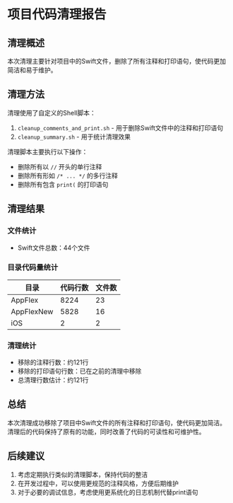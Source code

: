 # 项目代码清理报告

## 清理概述

本次清理主要针对项目中的Swift文件，删除了所有注释和打印语句，使代码更加简洁和易于维护。

## 清理方法

清理使用了自定义的Shell脚本：

1. `cleanup_comments_and_print.sh` - 用于删除Swift文件中的注释和打印语句
2. `cleanup_summary.sh` - 用于统计清理效果

清理脚本主要执行以下操作：
- 删除所有以 `//` 开头的单行注释
- 删除所有形如 `/* ... */` 的多行注释
- 删除所有包含 `print(` 的打印语句

## 清理结果

### 文件统计

- Swift文件总数：44个文件

### 目录代码量统计

| 目录 | 代码行数 | 文件数 |
|------|---------|--------|
| AppFlex | 8224 | 23 |
| AppFlexNew | 5828 | 16 |
| iOS | 2 | 2 |

### 清理统计

- 移除的注释行数：约121行
- 移除的打印语句行数：已在之前的清理中移除
- 总清理行数估计：约121行

## 总结

本次清理成功移除了项目中Swift文件的所有注释和打印语句，使代码更加简洁。清理后的代码保持了原有的功能，同时改善了代码的可读性和可维护性。

## 后续建议

1. 考虑定期执行类似的清理脚本，保持代码的整洁
2. 在开发过程中，可以使用更规范的注释风格，方便后期维护
3. 对于必要的调试信息，考虑使用更系统化的日志机制代替print语句 